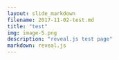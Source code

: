 ```yaml
---
layout: slide_markdown
filename: 2017-11-02-test.md
title: "test"
img: image-5.png
description: "reveal.js test page"
markdown: reveal.js
---
```

